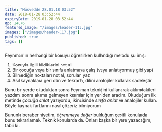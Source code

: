 ```yaml
---
title: "Müsvedde 28.01.18 03:52"
date: 2018-01-28 03:52:44
expiryDate: 2019-01-28 03:52:44
dp: 14076
featured_image: "/images/header-117.jpg"
images: ["/images/header-117.jpg"]
published: true
tags: []
---
```




Feynman'ın herhangi bir konuyu öğrenirken kullandığı metodu şu imiş: 

1. Konuyla ilgili bildiklerini not al
2. Bir çocuğa veya bir sınıfa anlatmaya çalış (veya anlatıyormuş gibi yap)
3. Bilmediğin noktaları not al, soruları yaz
4. Asıl kaynaklara geri dön ve tekrarla, dilini analojiler kullarak sadeleştir

Bunu bir yerde okuduktan sonra Feynman tekniğini kullanarak aklımdakileri
yazdım, sonra aklıma gelmeyen kısımlar için yeniden aradım. Okuduğum ilk metinde
*çocuğa anlat* yazıyordu, ikincisinde *sınıfa anlat* ve analojiler kullan. Böyle
kaynak farklarını nasıl çözeriz bilmiyorum.

Bununla beraber niyetim, *öğrenmeye değer* bulduğum çeşitli konularda bunu
tekrarlamak. Teknik konularda da. Onları başka bir yere yazacağım, tabii ki. 

